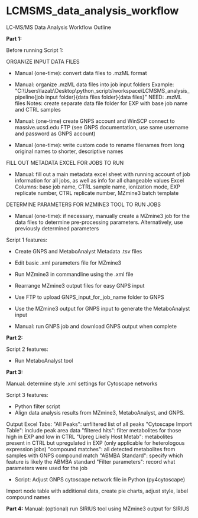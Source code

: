 # LCMSMS_data_analysis_workflow
 
LC-MS/MS Data Analysis Workflow Outline

**************Part 1:**************

Before running Script 1:

ORGANIZE INPUT DATA FILES
- Manual (one-time): convert data files to .mzML format

- Manual: organize .mzML data files into job input folders
Example: "C:\Users\lazab\Desktop\python_scripts\workspace\LCMSMS_analysis_pipeline\{job input folder}\{data files folder}\{data files}"
NEED: .mzML files
Notes: create separate data file folder for EXP with base job name and CTRL samples

- Manual: (one-time) create GNPS account and WinSCP connect to massive.ucsd.edu FTP (see GNPS documentation, use same username and password as GNPS account)

- Manual (one-time): write custom code to rename filenames from long original names to shorter, descriptive names

FILL OUT METADATA EXCEL FOR JOBS TO RUN
- Manual: fill out a main metadata excel sheet with running account of job information for all jobs, as well as info for all changeable values
Excel Columns: base job name, CTRL sample name, ionization mode, EXP replicate number, CTRL replicate number, MZmine3 batch template

DETERMINE PARAMETERS FOR MZMINE3 TOOL TO RUN JOBS
- Manual (one-time): if necessary, manually create a MZmine3 job for the data files to determine pre-processing parameters. Alternatively, use previously determined parameters

Script 1 features:
- Create GNPS and MetaboAnalyst Metadata .tsv files
- Edit basic .xml parameters file for MZmine3
- Run MZmine3 in commandline using the .xml file
- Rearrange MZmine3 output files for easy GNPS input
- Use FTP to upload GNPS_input_for_job_name folder to GNPS
- Use the MZmine3 output for GNPS input to generate the MetaboAnalyst input

- Manual: run GNPS job and download GNPS output when complete

**************Part 2:**************

Script 2 features:
- Run MetaboAnalyst tool

**************Part 3:**************

Manual: determine style .xml settings for Cytoscape networks

Script 3 features:
- Python filter script
- Align data analysis results from MZmine3, MetaboAnalyst, and GNPS.


Output Excel Tabs: 
"All Peaks": unfiltered list of all peaks
"Cytoscape Import Table": include peak area data
"filtered hits": filter metabolites for those high in EXP and low in CTRL
"Upreg Likely Host Metab": metabolites present in CTRL but upregulated in EXP (only applicable for heterologous expression jobs)
"compound matches": all detected metabolites from samples with GNPS compound match
"ABMBA Standard": specify which feature is likely the ABMBA standard
"Filter parameters": record what parameters were used for the job


- Script: Adjust GNPS cytoscape network file in Python (py4cytoscape)

Import node table with additional data, create pie charts, adjust style, label compound names


**************Part 4:**************
Manual: (optional) run SIRIUS tool using MZmine3 output for SIRIUS